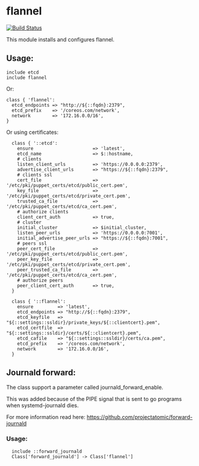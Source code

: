 # flannel #
[![Build Status](https://travis-ci.org/cristifalcas/puppet-flannel.png?branch=master)](https://travis-ci.org/cristifalcas/puppet-flannel)

This module installs and configures flannel.


## Usage: ##

    include etcd
    include flannel

Or:

    class { 'flannel':
      etcd_endpoints => "http://${::fqdn}:2379",
      etcd_prefix    => '/coreos.com/network',
      network        => '172.16.0.0/16',
    }

Or using certificates:

	  class { '::etcd':
	    ensure                      => 'latest',
	    etcd_name                   => $::hostname,
	    # clients
	    listen_client_urls          => 'https://0.0.0.0:2379',
	    advertise_client_urls       => "https://${::fqdn}:2379",
	    # clients ssl
	    cert_file                   => '/etc/pki/puppet_certs/etcd/public_cert.pem',
	    key_file                    => '/etc/pki/puppet_certs/etcd/private_cert.pem',
	    trusted_ca_file             => '/etc/pki/puppet_certs/etcd/ca_cert.pem',
	    # authorize clients
	    client_cert_auth            => true,
	    # cluster
	    initial_cluster             => $initial_cluster,
	    listen_peer_urls            => 'https://0.0.0.0:7001',
	    initial_advertise_peer_urls => "https://${::fqdn}:7001",
	    # peers ssl
	    peer_cert_file              => '/etc/pki/puppet_certs/etcd/public_cert.pem',
	    peer_key_file               => '/etc/pki/puppet_certs/etcd/private_cert.pem',
	    peer_trusted_ca_file        => '/etc/pki/puppet_certs/etcd/ca_cert.pem',
	    # authorize peers
	    peer_client_cert_auth       => true,
	  }

	  class { '::flannel':
	    ensure         => 'latest',
	    etcd_endpoints => "http://${::fqdn}:2379",
	    etcd_keyfile   => "${::settings::ssldir}/private_keys/${::clientcert}.pem",
	    etcd_certfile  => "${::settings::ssldir}/certs/${::clientcert}.pem",
	    etcd_cafile    => "${::settings::ssldir}/certs/ca.pem",
	    etcd_prefix    => '/coreos.com/network',
	    network        => '172.16.0.0/16',
	  }

## Journald forward:

The class support a parameter called journald_forward_enable.

This was added because of the PIPE signal that is sent to go programs when systemd-journald dies.

For more information read here: https://github.com/projectatomic/forward-journald

### Usage:

	  include ::forward_journald
	  Class['forward_journald'] -> Class['flannel']
